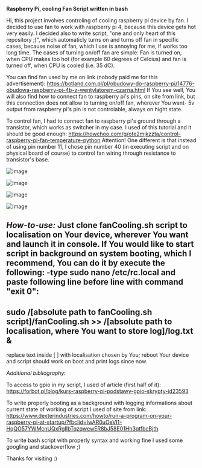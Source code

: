**Raspberry Pi, cooling Fan Script written in bash**

Hi, this project involves controling of cooling raspberry pi device by fan. 
I decided to use fan to work with raspberry pi 4, because this device gets hot very easily.
I decided also to write script, "one and only heart of this repository ;)", which automaticly turns on and turns off fan in specific cases, because noise of fan, which I use is annoying for me, if works too long time.
The cases of turning on/off fan are simple: Fan is turned on, when CPU makes too hot (for example 60 degrees of Celcius) and fan is turned off, when CPU is cooled (i.e. 35 dC).

You can find fan used by me on link (nobody paid me for this advertisement):
https://botland.com.pl/pl/obudowy-do-raspberry-pi/14776-obudowa-raspberry-pi-4b-z-wentylatorem-czarna.html
If You see well, You will also find how to connect fan to raspberry pi's pins, on site from link, but this connection does not allow to turning on/off fan, wherever You want- 5v output from raspberry pi's pin is not controlable, always on hight state.

To control fan, I had to connect fan to raspberry pi's ground through a transistor, which works as switcher in my case. I used of this tutorial and it should be good enough:
https://howchoo.com/g/ote2mjkzzta/control-raspberry-pi-fan-temperature-python
Attention! One different is that instead of using pin number 11, I chose pin number 40 (in executing script and on physical board of course) to control fan wiring through resistance to transistor's base.

![image](https://github.com/wojtaszek23/RPI-Fan-Cooling/blob/master/my_wires_schema.png)

![image](https://github.com/wojtaszek23/RPI-Fan-Cooling/blob/master/wire_fot1.jpg)

![image](https://github.com/wojtaszek23/RPI-Fan-Cooling/blob/master/wire_fot2.jpg)

![image](https://github.com/wojtaszek23/RPI-Fan-Cooling/blob/master/wire_fot3.jpg)

*How-to-use:* Just clone fanCooling.sh script to localisation on Your device, wherever You want and launch it in console.
If You would like to start script in background on system booting, which I recommend, You can do it by execute the following:
-type sudo nano /etc/rc.local and paste following line before line with command "exit 0":
-----------------------------------------------------------------------------------------
sudo /[absolute path to fanCooling.sh script]/fanCooling.sh >> /[absolute path to localisation, where You want to store log]/log.txt &
--------------------------------------------------------------------------------------------------------------------------------------

replace text inside [ ] with localisation chosen by You; reboot Your device and script should work on boot and print logs since now.

*Additional bibliography:*

To access to gpio in my script, I used of article (first half of it):
https://forbot.pl/blog/kurs-raspberry-pi-podstawy-gpio-skrypty-id23593

To write properly booting as a background with logging informations about current state of working of script I used of site from link:
https://www.dexterindustries.com/howto/run-a-program-on-your-raspberry-pi-at-startup/?fbclid=IwAR0uOeVI1-HqQO57YWMcnUQxRgIIbTqzqwewER8bJ58E01Hh3qtfbcBjth

To write bash script with properly syntax and working fine I used some googling and stackoverflow ;)

Thanks for visiting :)